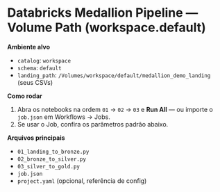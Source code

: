 # Databricks Medallion Pipeline — Volume Path (workspace.default)

**Ambiente alvo**
- `catalog`: `workspace`
- `schema`: `default`
- `landing_path`: `/Volumes/workspace/default/medallion_demo_landing` (seus CSVs)

**Como rodar**
1) Abra os notebooks na ordem `01` → `02` → `03` e **Run All** — ou importe o `job.json` em Workflows → Jobs.
2) Se usar o Job, confira os parâmetros padrão abaixo.

**Arquivos principais**
- `01_landing_to_bronze.py`
- `02_bronze_to_silver.py`
- `03_silver_to_gold.py`
- `job.json`
- `project.yaml` (opcional, referência de config)